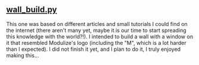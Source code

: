 ## [wall_build.py](../experiments/wall_build.py)
This one was based on different articles and small tutorials I could find on the internet (there aren't many yet, maybe it is our time to start spreading this knowledge with the world?!).
I intended to build a wall with a window on it that resembled Modulize's logo (including the "M", which is a lot harder than I expected).
I did not finish it yet, and I plan to do it, I truly enjoyed making this...